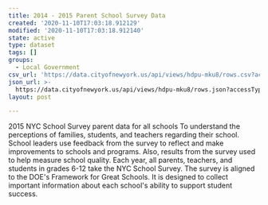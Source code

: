 ```yaml
---
title: 2014 - 2015 Parent School Survey Data
created: '2020-11-10T17:03:18.912129'
modified: '2020-11-10T17:03:18.912140'
state: active
type: dataset
tags: []
groups:
  - Local Government
csv_url: 'https://data.cityofnewyork.us/api/views/hdpu-mku8/rows.csv?accessType=DOWNLOAD'
json_url: >-
  https://data.cityofnewyork.us/api/views/hdpu-mku8/rows.json?accessType=DOWNLOAD
layout: post

---
```

2015 NYC School Survey parent data for all schools
To understand the perceptions of families, students, and teachers regarding their school.  School leaders use feedback from the survey to reflect and make improvements to schools and programs. Also, results from the survey used to help measure school quality. 
Each year, all parents, teachers, and students in grades 6-12 take the NYC School Survey. The survey is aligned to the DOE's Framework for Great Schools. It is designed to collect important information about each school's ability to support student success.
